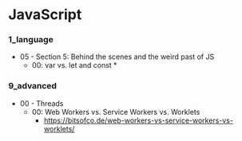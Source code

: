 # JavaScript


### 1_language
* 05 - Section 5: Behind the scenes and the weird past of JS
    * 00: var vs. let and const
        * 

### 9_advanced
* 00 - Threads
    * 00: Web Workers vs. Service Workers vs. Worklets
        * https://bitsofco.de/web-workers-vs-service-workers-vs-worklets/